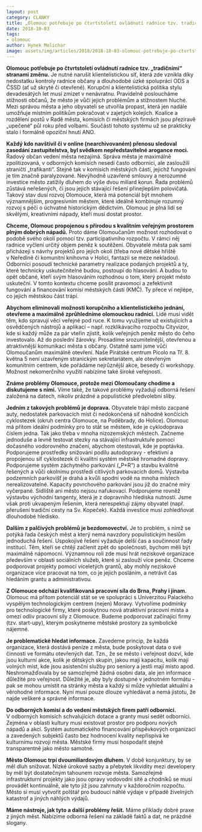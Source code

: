 ```yaml
---
layout: post
category: CLANKY
title: „Olomouc potřebuje po čtvrtstoletí ovládnutí radnice tzv. tradičními stranami změnu“, říká Hynek Melichar, lídr Pirátů a Starostů v komunálních volbách v Olomouci
date: 2018-10-03
tags: 
- olomouc
author: Hynek Melichar
image: assets/img/articles/2018/2018-10-03-olomouc-potrebuje-po-ctvrtstoleti-ovladnuti-radnice-tzv-tradicnimi-stranami-zmenu-rika-hynek-melichar-lidr-piratu-a-starostu-v-komunalnich-volbach-v-olomouci.jpg  #751x422 pixelu
---
```

**Olomouc potřebuje po čtvrtstoletí ovládnutí radnice tzv. „tradičními“ stranami změnu.** Je nutné narušit klientelistickou síť, která zde vznikla díky nedostatku kontroly radnice občany a dlouhodobé úzké spolupráci ODS a ČSSD (ať už skryté či otevřené). Korupční a klientelistická politika stylu devadesátých let musí zmizet v nenávratnu. Pravidelně posloucháme stížnosti občanů, že město je vůči jejich problémům a stížnostem hluché. Mezi správou města a jeho obyvateli se utvořila propast, která jen nadále umožňuje místním politikům pokračovat v zajetých kolejích. Koalice a rozdělení postů v Radě města, komisích či městských firmách jsou přezíravě „upečené“ půl roku před volbami. Součástí tohoto systému už se prakticky stalo i formálně opoziční hnutí ANO. 

**Každý kdo navštívil či v online (nearchivovaném) přenosu sledoval zasedání zastupitelstva, byl svědkem nepředstavitelné arogance moci.** Řadový občan vedení města nezajímá. Správa města je maximálně zpolitizovaná, v odborných komisích nesedí často odborníci, ale zasloužilí straničtí „trafikanti“. Stejně tak v komisích městských částí, jejichž fungování je tím značně paralyzované. Nevýhodně uzavřené smlouvy a nerozumné investice město zatížily dluhem do výše dvou miliard korun. Řada problémů zůstává neřešených, či jsou jejich stávající řešení přinejlepším polovičatá. Takový stav dusí rozvoj Olomouce, která má potenciál být mnohem významnějším, progresivním městem, které ideálně kombinuje rozumný rozvoj s péčí o úchvatné historickým dědictvím. Olomouc je plná lidí se skvělými, kreativními nápady, kteří musí dostat prostor. 

**Chceme, Olomouc propojenou s přírodou s kvalitním veřejným prostorem plným dobrých nápadů.** Proto dáme Olomoučanům možnost rozhodovat o podobě svého okolí pomocí tzv. participativního rozpočtu. V rámci něj radnice vyčlení určitý objem peněz k soutěžení. Obyvatelé města pak sami přicházejí s návrhy projektů pro jejich okolí (třeba nové dětské hřiště v Neředíně či komunitní knihovna v Holici, fantazii se meze nekladou). Odborníci posoudí technické parametry realizace podaných projektů a ty, které technicky uskutečnitelné budou, postoupí do hlasování. A budou to opět občané, kteří svým hlasováním rozhodnou o tom, který projekt město uskuteční. V tomto kontextu chceme posílit pravomoci a zefektivnit fungování a financování komisí městských částí (KMČ). Ty přece ví nejlépe, co jejich městskou část trápí.

**Abychom eliminovali možnosti korupčního a klientelistického jednání, otevřeme a maximálně zprůhledníme olomouckou radnici.** Lidé musí vidět těm, kdo spravují věci veřejné pod ruce. K tomu využijeme už existujících a osvědčených nástrojů a aplikací – např. rozklikávacího rozpočtu Cityvizor, kde si každý může za pár vteřin zjistit, kolik veřejných peněz město do čeho investovalo. Až do poslední žárovky. Prosadíme srozumitelnější, otevřenou a atraktivnější komunikaci města s občany. Ostatně sami jsme vůči Olomoučanům maximálně otevření. Naše Pirátské centrum Picolo na Tř. 8. května 5 není uzavřeným stranickým sekretariátem, ale otevřeným komunitním centrem, kde pořádáme nejrůznější akce, besedy či workshopy. Možnost nekomerčního využití nabízíme také široké veřejnosti.     

**Známe problémy Olomouce, protože mezi Olomoučany chodíme a diskutujeme s nimi.** Víme také, že takové problémy vyžadují odborná řešení založená na datech, nikoliv prázdné a populistické předvolební sliby. 

**Jedním z takových problémů je doprava.** Obyvatele trápí město zacpané auty, nedostatek parkovacích míst či nedokončená síť náhodně končících cyklostezek (okruh centra Olomouce, na Poděbrady, do Holice). Olomouc má přitom ideální podmínky pro to stát se městem, kde je cyklodoprava číslem jedna. Tak jako třeba v mnoha nizozemských městech. Začneme jednoduše a levně testovat stezky na stávající infrastruktuře pomocí dočasného vodorovného značení, abychom otestovali, kde je poptávka.  Podporujeme prostředky snižování podílu autodopravy - efektivní a propojenou síť cyklostezek či kvalitní systém městské hromadné dopravy. Podporujeme systém záchytného parkování („P+R“) a stavbu kvalitně řešených a vůči okolnímu prostředí citlivých parkovacích domů. Výstavba podzemních parkovišť je drahá a kvůli spodní vodě na mnoha místech nerealizovatelné. Kapacity povrchového parkování jsou již do značné míry vyčerpané. Sídliště ani město nejsou nafukovací. Podporujeme rovněž výstavbu východní tangenty, která je z dopravního hlediska nutností. Jsme však proti ukvapeným řešením, která nerespektují zájmy obyvatel (např. přerušení tradiční cesty na Sv. Kopeček). Každá investice musí zohledňovat dlouhodobé hledisko. 

**Dalším z palčivých problémů je bezdomovectví.** Je to problém, s nímž se potýká řada českých měst a který nemá navzdory populistickým heslům jednoduchá řešení. Uspokojivé řešení vyžaduje delší čas a součinnost řady institucí. Těm, kteří se chtějí začlenit zpět do společnosti, bychom měli být maximálně nápomocní. Významnou roli zde musí hrát neziskové organizace především v oblasti sociálních služeb, které si zaslouží více peněz. Chceme podporovat projekty pomocí víceletých grantů, aby mohly neziskové organizace více pracovat na tom, co je jejich posláním, a netrávit čas hledáním grantu a administrativou.  

**Z Olomouce odchází kvalifikovaná pracovní síla do Brna, Prahy i jinam.** Olomouc má přitom potenciál stát se ve spolupráci s Univerzitou Palackého vyspělým technologickým centrem (nejen) Moravy. Vytvoříme podmínky pro technologické firmy, které poskytnou nová atraktivní pracovní místa a omezí odliv pracovní síly z Olomouce. Budeme podporovat začínající firmy (tzv. start-upy), kterým poskytneme městské prostory za symbolické nájemné. 

**Je problematické hledat informace.** Zavedeme princip, že každá organizace, která dostává peníze z města, bude poskytovat data o své činnosti ve formátu otevřených dat. Tzn., že se město i veřejnost dozví, kde jsou kulturní akce, kolik je dětských skupin, jakou mají kapacitu, kolik mají volných míst, kde jsou asistenční služby pro seniory a jestli mají místo apod. Neshromažďovala by se samozřejmě žádná osobni data, ale jen informace důležité pro veřejnost. Důležité je, aby byly dostupné v jednotném formátu - pak se mohou umístit na stránky města a každý si může vyhledat aktuální a věrohodné informace. Nyní musí pouze dlouze vyhledávat a nemá jistotu, že najde veškeré a správné informace.

**Do odborných komisí a do vedení městských firem patří odborníci.** V odborných komisích schvalujících dotace a granty musí sedět odborníci. Zejména v oblasti kultury musí existovat prostor pro podporu nových nápadů a akcí. Systém automatického financování příspěvkových organizací a zavedených subjektů často bez hodnocení kvality nepřispívá ke kulturnímu rozvoji města. Městské firmy musí hospodařit stejně transparentně jako město samotné.   

**Město Olomouc trpí dvoumiliardovým dluhem.** V době konjunktury, by se měl dluh snižovat. Nízké úrokové sazby a přebytek likvidity mezi developery by měl být dostatečným tahounem rozvoje města. Samozřejmě infrastrukturní projekty jako jsou opravy vodovodní sítě a chodníků se musí provádět kontinuálně, ale tyto již jsou zahrnuty v každoročním rozpočtu. Město si musí vytvořit polštář pro budoucí náhlé výdaje v případě živelných katastrof a jiných náhlých výdajů.

**Máme nástroje, jak tyto a další problémy řešit.** Máme příklady dobré praxe z jiných měst. Nabízíme odborná řešení na základě faktů a dat, ne prázdné slogany. 
